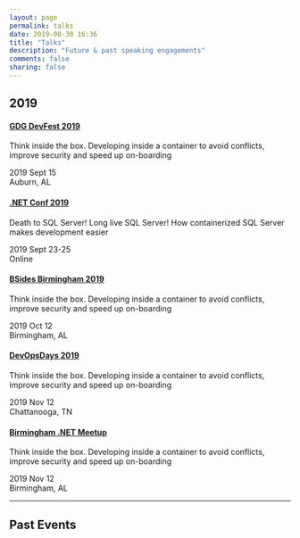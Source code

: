```yaml
---
layout: page
permalink: talks
date: 2019-08-30 16:36
title: "Talks"
description: "Future & past speaking engagements"
comments: false
sharing: false
---
```


## 2019

#### <a href="https://gdgcloudauburndevfest19.firebaseapp.com/" target="_blank">GDG DevFest 2019</a>

Think inside the box. Developing inside a container to avoid conflicts, improve security and speed up on-boarding

2019 Sept 15<br/>
Auburn, AL

#### <a href="https://www.dotnetconf.net/" target="_blank">.NET Conf 2019</a>

Death to SQL Server! Long live SQL Server! How containerized SQL Server makes development easier

2019 Sept 23-25<br/>
Online

#### <a href="https://bsidesbham.org/" target="_blank">BSides Birmingham 2019</a>

Think inside the box. Developing inside a container to avoid conflicts, improve security and speed up on-boarding

2019 Oct 12<br/>
Birmingham, AL

#### <a href="https://devopsdays.org/events/2019-chattanooga/welcome/" target="_blank">DevOpsDays 2019</a>

Think inside the box. Developing inside a container to avoid conflicts, improve security and speed up on-boarding

2019 Nov 12<br/>
Chattanooga, TN

#### <a href="https://www.meetup.com/Birmingham-NET-Meetup/" target="_blank">Birmingham .NET Meetup</a>

Think inside the box. Developing inside a container to avoid conflicts, improve security and speed up on-boarding

2019 Nov 12<br/>
Birmingham, AL

---

## Past Events
